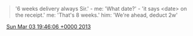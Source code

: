> '6 weeks delivery always Sir\.' \- me: 'What date?' \- 'it says &lt;date&gt; on the receipt\.' me: 'That's 8 weeks\.' him: 'We're ahead, deduct 2w'

<img src="../../media/tweet.ico" width="12" /> [Sun Mar 03 19:46:06 +0000 2013](https://twitter.com/DromerDenker/status/308302279604334592)